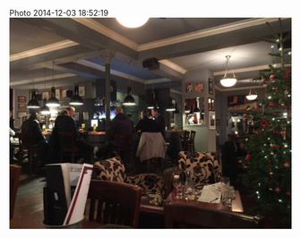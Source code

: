 <!--
title: Photo 2014-12-03 18:52:19
date: Wed Dec 03 2014 18:52:19 GMT+0000 (Greenwich Mean Time)
tags: drinks,cub,scout,planning
-->
Photo 2014-12-03 18:52:19
![](104259354257-0.jpg)
